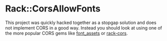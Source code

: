 # Rack::CorsAllowFonts

This project was quickly hacked together as a stopgap solution and does not implement CORS in a good way. Instead you should look at using one of the more popular CORS gems like [font_assets](https://github.com/ericallam/font_assets) or [rack-cors](https://github.com/cyu/rack-cors).
